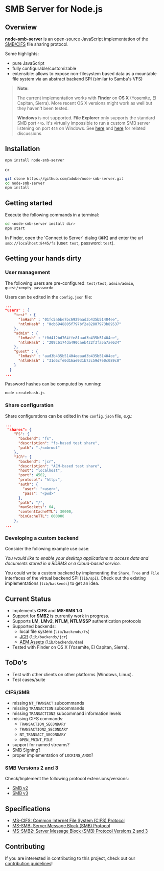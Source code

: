 # SMB Server for Node.js

## Overwiew

**node-smb-server** is an open-source JavaScript implementation of the [SMB/CIFS](https://en.wikipedia.org/wiki/Server_Message_Block#SMB_/_CIFS_/_SMB1) file sharing protocol.

Some highlights:

* pure JavaScript
* fully configurable/customizable
* extensible: allows to expose non-filesystem based data as a mountable file system via an abstract backend SPI (similar to Samba's VFS)

> **Note**:
>
> The current implementation works with **Finder** on **OS X** (Yosemite, El Capitan, Sierra). More recent OS X versions might work as well but they haven't been tested.
>
>**Windows** is not supported. **File Explorer** only supports the standard SMB port `445`. It's virtually impossible to run a custom SMB server listening on port `445` on Windows. See [here](https://github.com/adobe/node-smb-server/issues/3#issuecomment-349855169) and [here](https://github.com/adobe/node-smb-server/issues/6#issuecomment-304242562) for related discussions. 




## Installation

```bash
npm install node-smb-server
```

or

```bash
git clone https://github.com/adobe/node-smb-server.git
cd node-smb-server
npm install
```

## Getting started

Execute the following commands in a terminal:

```bash
cd <node-smb-server install dir>
npm start
```

In Finder, open the 'Connect to Server' dialog (⌘K) and enter the url `smb://localhost:8445/fs` (user: `test`, password: `test`).

## Getting your hands dirty

### User management

The following users are pre-configured: `test/test`, `admin/admin`, `guest/<empty password>`

Users can be edited in the `config.json` file:

```json
...
"users" : {
    "test" : {
      "lmHash" : "01fc5a6be7bc6929aad3b435b51404ee",
      "ntlmHash" : "0cb6948805f797bf2a82807973b89537"
    },
    "admin" : {
      "lmHash" : "f0d412bd764ffe81aad3b435b51404ee",
      "ntlmHash" : "209c6174da490caeb422f3fa5a7ae634"
    },
    "guest" : {
      "lmHash" : "aad3b435b51404eeaad3b435b51404ee",
      "ntlmHash" : "31d6cfe0d16ae931b73c59d7e0c089c0"
    }
  }
...
```

Password hashes can be computed by running:

```bash
node createhash.js
```

### Share configuration

Share configurations can be edited in the `config.json` file, e.g.:

```json
...
 "shares": {
    "FS": {
      "backend": "fs",
      "description": "fs-based test share",
      "path": "./smbroot"
    },
    "JCR": {
      "backend": "jcr",
      "description": "AEM-based test share",
      "host": "localhost",
      "port": 4502,
      "protocol": "http:",
      "auth": {
        "user": "<user>",
        "pass": "<pwd>"
      },
      "path": "/",
      "maxSockets": 64,
      "contentCacheTTL": 30000,
      "binCacheTTL": 600000
    },
...
```

### Developing a custom backend

Consider the following example use case:

*You would like to enable your desktop applications to access data and documents stored in a RDBMS or a Cloud-based service.*

You could write a custom backend by implementing the `Share`, `Tree` and `File` interfaces of the virtual backend SPI (`lib/spi`). Check out the existing implementations (`lib/backends`) to get an idea.  

## Current Status

* Implements **CIFS** and **MS-SMB 1.0**.
* Support for **SMB2** is currently work in progress.
* Supports **LM**, **LMv2**, **NTLM**, **NTLMSSP** authentication protocols
* Supported backends:
  * local file system (`lib/backends/fs`)
  * [JCR](http://jackrabbit.apache.org/jcr/jcr-api.html) (`lib/backends/jcr`)
  * [AEM Assets](https://helpx.adobe.com/experience-manager/6-3/assets/using/mac-api-assets.html) (`lib/backends/dam`)
* Tested with Finder on OS X (Yosemite, El Capitan, Sierra).

## ToDo's

* Test with other clients on other platforms (Windows, Linux).
* Test cases/suite

### **CIFS/SMB**

* missing `NT_TRANSACT` subcommands
* missing `TRANSACTION` subcommands
* missing `TRANSACTION2` subcommand information levels
* missing CIFS commands:
  * `TRANSACTION_SECONDARY`
  * `TRANSACTION2_SECONDARY`
  * `NT_TRANSACT_SECONDARY`
  * `OPEN_PRINT_FILE`
* support for named streams?
* SMB Signing?
* proper implementation of `LOCKING_ANDX`?

### **SMB Versions 2 and 3**

Check/Implement the following protocol extensions/versions:

* [SMB v2](https://en.wikipedia.org/wiki/Server_Message_Block#SMB_2.0)
* [SMB v3](https://en.wikipedia.org/wiki/Server_Message_Block#SMB_3.0)

## Specifications

* [MS-CIFS: Common Internet File System (CIFS) Protocol](https://msdn.microsoft.com/en-us/library/ee442092.aspx)
* [MS-SMB: Server Message Block (SMB) Protocol](https://msdn.microsoft.com/en-us/library/cc246231.aspx)
* [MS-SMB2: Server Message Block (SMB) Protocol Versions 2 and 3](https://msdn.microsoft.com/en-us/library/cc246482.aspx)

## Contributing

If you are interested in contributing to this project, check out our [contribution guidelines](CONTRIBUTING.md)!
